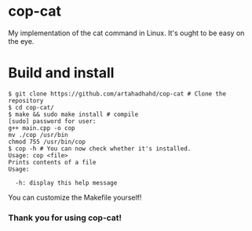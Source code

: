 # cop-cat
My implementation of the cat command in Linux. It's ought to be easy on the eye.

# Build and install
```
$ git clone https://github.com/artahadhahd/cop-cat # Clone the repository
$ cd cop-cat/
$ make && sudo make install # compile
[sudo] password for user:
g++ main.cpp -o cop
mv ./cop /usr/bin
chmod 755 /usr/bin/cop
$ cop -h # You can now check whether it's installed.
Usage: cop <file>
Prints contents of a file
Usage:

  -h: display this help message
```
You can customize the Makefile yourself!

### Thank you for using cop-cat!
